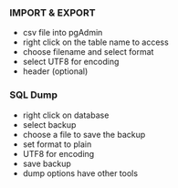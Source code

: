 ### IMPORT & EXPORT 
 - csv file into pgAdmin
 - right click on the table name to access
 - choose filename and select format
 - select UTF8 for encoding
 - header (optional)

### SQL Dump
 - right click on database
 - select backup
 - choose a file to save the backup
 - set format to plain
 - UTF8 for encoding
 - save backup
 - dump options have other tools
